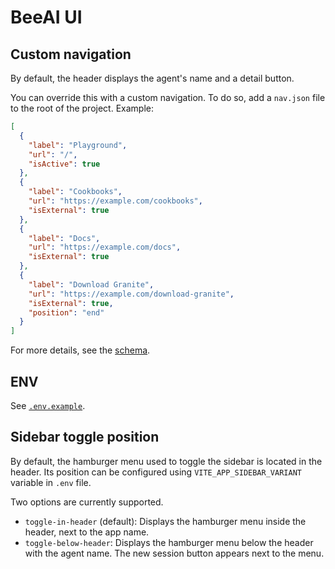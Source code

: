 # BeeAI UI

## Custom navigation

By default, the header displays the agent's name and a detail button.

You can override this with a custom navigation.
To do so, add a `nav.json` file to the root of the project.
Example:

```json
[
  {
    "label": "Playground",
    "url": "/",
    "isActive": true
  },
  {
    "label": "Cookbooks",
    "url": "https://example.com/cookbooks",
    "isExternal": true
  },
  {
    "label": "Docs",
    "url": "https://example.com/docs",
    "isExternal": true
  },
  {
    "label": "Download Granite",
    "url": "https://example.com/download-granite",
    "isExternal": true,
    "position": "end"
  }
]
```

For more details, see the [schema](./src/modules/nav/schema.ts).


## ENV

See [`.env.example`](./.env.example).


## Sidebar toggle position

By default, the hamburger menu used to toggle the sidebar is located in the header.
Its position can be configured using `VITE_APP_SIDEBAR_VARIANT` variable in `.env` file.

Two options are currently supported.
- `toggle-in-header` (default): Displays the hamburger menu inside the header, next to the app name.
- `toggle-below-header`: Displays the hamburger menu below the header with the agent name. The new session button appears next to the menu.